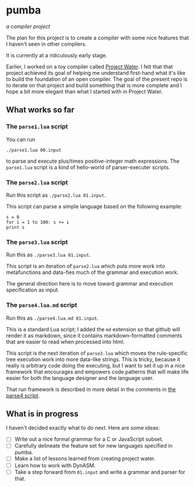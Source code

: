 # pumba

*a compiler project*

The plan for this project is to create a compiler
with some nice features that I haven't seen in other compilers.

It is currently at a ridiculously early stage.

Earlier, I worked on a toy compiler called
[Project Water](https://github.com/tylerneylon/water).
I felt that that project achieved its goal of helping me
understand first-hand what it's like to build the foundation
of an open compiler.
The goal of the present repo is to iterate on that project
and build something that is more complete and I hope a bit
more elegant than what I started with in Project Water.

## What works so far

### The `parse1.lua` script

You can run

    ./parse1.lua 00.input

to parse and execute plus/times positive-integer
math expressions. The `parse1.lua` script is a kind
of hello-world of parser-executer scripts.

### The `parse2.lua` script

Run this script as `./parse2.lua 01.input`.

This script can parse a simple language based
on the following example:

    s = 0
    for i = 1 to 100: s += i
    print s

### The `parse3.lua` script

Run this as `./parse3.lua 01.input`.

This script is
an iteration of `parse2.lua` which puts more work into
metafunctions and data-fies much of the grammar and
execution work.

The general direction here is to move toward grammar
and execution specification as input.

### The `parse4.lua.md` script

Run this as `./parse4.lua.md 01.input`.

This is a standard Lua script; I added the `md` extension
so that github will render it as markdown, since it contains
markdown-formatted comments that are easier to read when
processed into html.

This script is the next
iteration of `parse3.lua` which moves the rule-specific
tree execution work into more data-like strings. This
is tricky, because it really is arbitrary code doing the
executing, but I want to set it up in a nice framework
that encourages and empowers code patterns that will
make life easier for both the language designer and
the language user.

That run framework is described in more detail in the
comments in
[the parse4 script](https://github.com/tylerneylon/pumba/blob/master/parse4.lua.md).

## What is in progress

I haven't decided exactly what to do next. Here are some ideas:

- [ ] Write out a nice formal grammar for a C or JavaScript subset.
- [ ] Carefully delineate the feature set for new languages specified in pumba.
- [ ] Make a list of lessons learned from creating project water.
- [ ] Learn how to work with DynASM.
- [ ] Take a step forward from `01.input` and write a grammar and parser for that.
